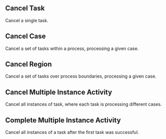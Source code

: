 ## Cancel Task

Cancel a single task.

## Cancel Case

Cancel a set of tasks within a process, processing a given case.

## Cancel Region

Cancel a set of tasks over process boundaries, processing a given case.

## Cancel Multiple Instance Activity

Cancel all instances of task, where each task is processing different cases.

## Complete Multiple Instance Activity

Cancel all instances of a task after the first task was successful.
